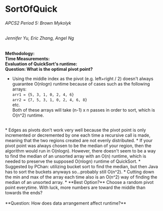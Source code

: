 # SortOfQuick <br> 
###### APCS2 Period 5: Brown Mykolyk
###### Jennifer Yu, Eric Zhang, Angel Ng
**Methodology:**<br> 
**Time Measurements:**<br> 
**Evaluation of QuickSort's runtime:**<br> 
**Question: What is the optimal pivot point?** <br> 
 * Using the middle index as the pivot (e.g. left+right / 2) doesn't always guarantee O(nlogn) runtime because of cases such as the following arrays: 
 <br> ``arr1 = {5, 3, 1, 0, 2, 4, 6}``
 <br> ``arr2 = {7, 5, 3, 1, 0, 2, 4, 6, 8}``
 <br> etc. 
 <br> Both of these arrays will take (n-1) x n passes in order to sort, which is O(n^2) runtime. 
 <br> 
 * Edges as pivots don't work very well because the pivot point is only incremented or decremented by one each time a recursive call is made, meaning that the two regions created are not evenly distributed.  
 * If your pivot point was always chosen to be the median of your region, then the algorithm would run in O(nlogn). However, there doesn't seem to be a way to find the median of an unsorted array with an O(n) runtime, which is needed to preserve the supposed O(nlogn) runtime of QuickSort. 
  * Suggested by PChan: utilizing bucket sort to find the median, but then Java has to sort the buckets anyways so...probably still O(n^2). 
  * Cutting down the min and max of the array each time also is an O(n^2) way of finding the median of an unsorted array.
 * **Best Option?** Choose a random pivot point everytime. With luck, more numbers are toward the middle than towards the ends? 
<br> <br> 
**Question: How does data arrangement affect runtime?**<br> 
 
 
